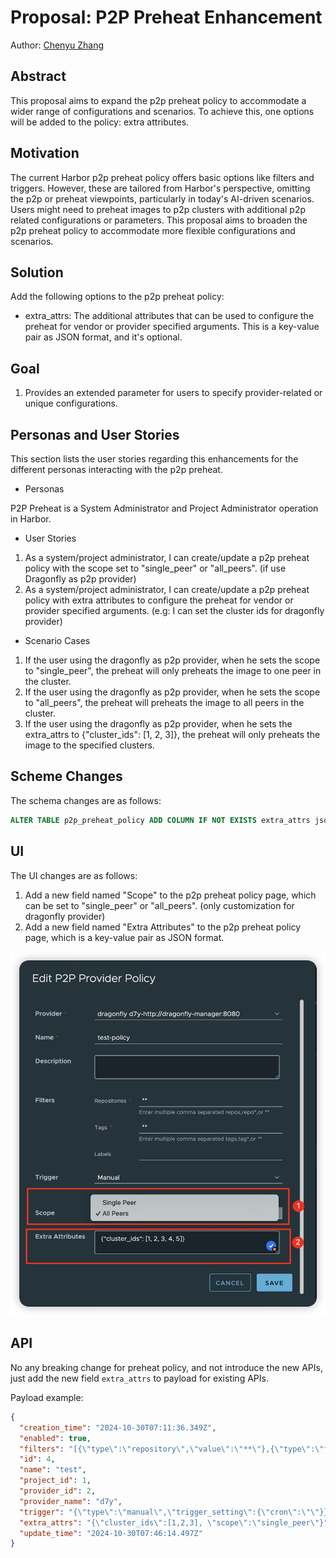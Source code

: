 # Proposal: P2P Preheat Enhancement

Author: [Chenyu Zhang](https://github.com/chlins)

## Abstract

This proposal aims to expand the p2p preheat policy to accommodate a wider range of configurations and scenarios.
To achieve this, one options will be added to the policy: extra attributes.

## Motivation

The current Harbor p2p preheat policy offers basic options like filters and triggers. However, these are tailored
from Harbor's perspective, omitting the p2p or preheat viewpoints, particularly in today's AI-driven scenarios.
Users might need to preheat images to p2p clusters with additional p2p related configurations or parameters.
This proposal aims to broaden the p2p preheat policy to accommodate more flexible configurations and scenarios.

## Solution

Add the following options to the p2p preheat policy:

- extra_attrs: The additional attributes that can be used to configure the preheat for vendor or provider specified arguments.
This is a key-value pair as JSON format, and it's optional.

## Goal

1. Provides an extended parameter for users to specify provider-related or unique configurations.

## Personas and User Stories

This section lists the user stories regarding this enhancements for the different personas interacting with the p2p preheat.

* Personas

P2P Preheat is a System Administrator and Project Administrator operation in Harbor.

* User Stories

1. As a system/project administrator, I can create/update a p2p preheat policy with the scope set to "single_peer" or "all_peers".  (if use Dragonfly as p2p provider)
2. As a system/project administrator, I can create/update a p2p preheat policy with extra attributes to configure the preheat for vendor or provider specified arguments.
(e.g: I can set the cluster ids for dragonfly provider)

* Scenario Cases

1. If the user using the dragonfly as p2p provider, when he sets the scope to "single_peer", the preheat will only preheats the image to one peer in the cluster.
2. If the user using the dragonfly as p2p provider, when he sets the scope to "all_peers", the preheat will preheats the image to all peers in the cluster.
3. If the user using the dragonfly as p2p provider, when he sets the extra_attrs to {"cluster_ids": [1, 2, 3]}, the preheat will only preheats the image to the specified clusters.

## Scheme Changes

The schema changes are as follows:

```sql
ALTER TABLE p2p_preheat_policy ADD COLUMN IF NOT EXISTS extra_attrs json;
```

## UI

The UI changes are as follows:

1. Add a new field named "Scope" to the p2p preheat policy page, which can be set to "single_peer" or "all_peers". (only customization for dragonfly provider)
2. Add a new field named "Extra Attributes" to the p2p preheat policy page, which is a key-value pair as JSON format.

![p2p preheat policy](../images/p2p/p2p-preheat-policy-extra-attrs.jpg)

## API

No any breaking change for preheat policy, and not introduce the new APIs, just add the new field `extra_attrs` to payload for existing APIs.

Payload example:

```json
{
  "creation_time": "2024-10-30T07:11:36.349Z",
  "enabled": true,
  "filters": "[{\"type\":\"repository\",\"value\":\"**\"},{\"type\":\"tag\",\"value\":\"**\"}]",
  "id": 4,
  "name": "test",
  "project_id": 1,
  "provider_id": 2,
  "provider_name": "d7y",
  "trigger": "{\"type\":\"manual\",\"trigger_setting\":{\"cron\":\"\"}}",
  "extra_attrs": "{\"cluster_ids\":[1,2,3], \"scope\":\"single_peer\"}",
  "update_time": "2024-10-30T07:46:14.497Z"
}
```
